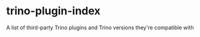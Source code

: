# trino-plugin-index
A list of third-party Trino plugins and Trino versions they're compatible with 
